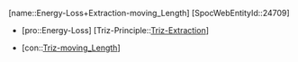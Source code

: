 ﻿---
type: TrizContradiction
aliases:
- Energy-Loss+Extraction-moving_Length
license: CC BY-SA 4.0
copyright: https://github.com/SpocWeb
IsDeleted: false
IsReadOnly: false
Confidential: public
tags: 
- Triz/Contradiction
---
[name::Energy-Loss+Extraction-moving_Length]
[SpocWebEntityId::24709]
+ [pro::Energy-Loss]
[Triz-Principle::[Triz-Extraction](tech/Triz/Principle/Triz-Extraction.md)]
- [con::[Triz-moving_Length](tech/Triz/Parameter/Triz-moving_Length.md)]

